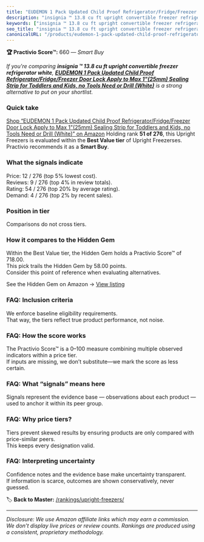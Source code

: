 ```yaml
---
title: "EUDEMON 1 Pack Updated Child Proof Refrigerator/Fridge/Freezer Door Lock Apply to Max 1\"(25mm) Sealing Strip for Toddlers and Kids, no Tools Need or Drill (White)"
description: "insignia ™ 13.8 cu ft upright convertible freezer refrigerator white: Data-driven within Best Value ranking using the Practivio Score™. Positioned by quality,…"
keywords: ["insignia ™ 13.8 cu ft upright convertible freezer refrigerator white"]
seo_title: "insignia ™ 13.8 cu ft upright convertible freezer refrigerator white — Smart Buy Best Value (2025)"
canonicalURL: "/products/eudemon-1-pack-updated-child-proof-refrigeratorfridgefreezer-door-lock-apply-to-max-125mm-sealing-strip-for-toddlers-and-kids-no-tools-need-or-drill-white-B09WQRJ351/"
---
```


**🏆 Practivio Score™:** 660 — _Smart Buy_


*If you're comparing **insignia ™ 13.8 cu ft upright convertible freezer refrigerator white**, **[EUDEMON 1 Pack Updated Child Proof Refrigerator/Fridge/Freezer Door Lock Apply to Max 1"(25mm) Sealing Strip for Toddlers and Kids, no Tools Need or Drill (White)](https://www.amazon.com/dp/B09WQRJ351?tag=practivio-20)** is a strong alternative to put on your shortlist.*
### Quick take
[Shop “EUDEMON 1 Pack Updated Child Proof Refrigerator/Fridge/Freezer Door Lock Apply to Max 1"(25mm) Sealing Strip for Toddlers and Kids, no Tools Need or Drill (White)” on Amazon](https://www.amazon.com/dp/B09WQRJ351?tag=practivio-20)
Holding rank **51 of 276**, this Upright Freezers is evaluated within the **Best Value tier** of Upright Freezerses.  
Practivio recommends it as a **Smart Buy**.

### What the signals indicate
Price: 12 / 276 (top 5% lowest cost).  
Reviews: 9 / 276 (top 4% in review totals).  
Rating: 54 / 276 (top 20% by average rating).  
Demand: 4 / 276 (top 2% by recent sales).

### Position in tier
Comparisons do not cross tiers.

### How it compares to the Hidden Gem
Within the Best Value tier, the Hidden Gem holds a Practivio Score™ of 718.00.  
This pick trails the Hidden Gem by 58.00 points.  
Consider this point of reference when evaluating alternatives.  

See the Hidden Gem on Amazon → [View listing](https://www.amazon.com/dp/B00IR8H55A?tag=practivio-20)

### FAQ: Inclusion criteria
We enforce baseline eligibility requirements.  
That way, the tiers reflect true product performance, not noise.

### FAQ: How the score works
The Practivio Score™ is a 0–100 measure combining multiple observed indicators within a price tier.  
If inputs are missing, we don’t substitute—we mark the score as less certain.

### FAQ: What “signals” means here
Signals represent the evidence base — observations about each product — used to anchor it within its peer group.

### FAQ: Why price tiers?
Tiers prevent skewed results by ensuring products are only compared with price-similar peers.  
This keeps every designation valid.

### FAQ: Interpreting uncertainty
Confidence notes and the evidence base make uncertainty transparent.  
If information is scarce, outcomes are shown conservatively, never guessed.


🏷️ **Back to Master:** [/rankings/upright-freezers/](/rankings/upright-freezers/)

---
_Disclosure: We use Amazon affiliate links which may earn a commission. We don’t display live prices or review counts. Rankings are produced using a consistent, proprietary methodology._
